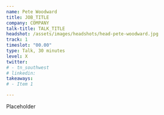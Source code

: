 ```yaml
---
name: Pete Woodward
title: JOB_TITLE
company: COMPANY
talk-title: TALK_TITLE
headshot: /assets/images/headshots/head-pete-woodward.jpg
track: 1
timeslot: "00.00"
type: Talk, 30 minutes
level: X
twitter:
# - tn_southwest 
# linkedin: 
takeaways:
# - Item 1

---
```


Placeholder